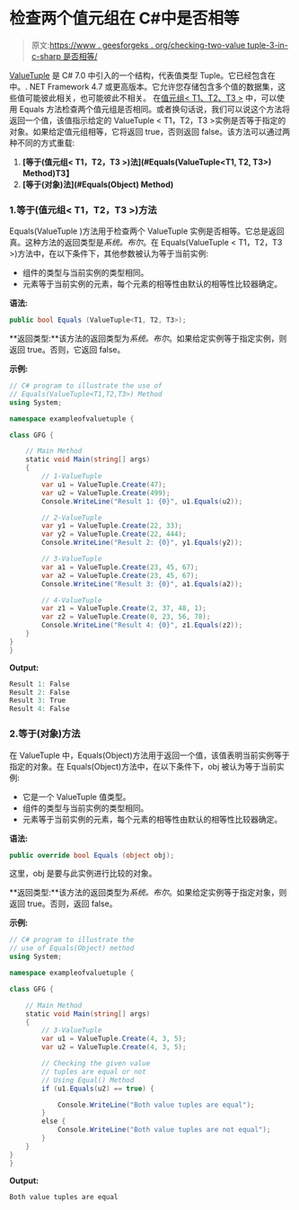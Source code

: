 # 检查两个值元组<t1>在 C#中是否相等</t1>

> 原文:[https://www . geesforgeks . org/checking-two-value tuple-3-in-c-sharp 是否相等/](https://www.geeksforgeeks.org/checking-if-two-valuetuple-3-are-equal-or-not-in-c-sharp/)

[ValueTuple](https://www.geeksforgeeks.org/valuetuple-in-c-sharp/) 是 C# 7.0 中引入的一个结构，代表值类型 Tuple。它已经包含在中。. NET Framework 4.7 或更高版本。它允许您存储包含多个值的数据集，这些值可能彼此相关，也可能彼此不相关。
在[值元组< T1、T2、T3 >](https://www.geeksforgeeks.org/c-sharp-valuetuple-3-struct/) 中，可以使用 Equals 方法检查两个值元组是否相同。或者换句话说，我们可以说这个方法将返回一个值，该值指示给定的 ValueTuple < T1，T2，T3 >实例是否等于指定的对象。如果给定值元组相等，它将返回 true，否则返回 false。该方法可以通过两种不同的方式重载:

1.  **[等于(值元组< T1，T2，T3 >)法](#Equals(ValueTuple<T1, T2, T3>) Method)T3】**
2.  **[等于(对象)法](#Equals(Object) Method)**

### 1.等于(值元组< T1，T2，T3 >)方法

Equals(ValueTuple <t1 t2="" t3="">)方法用于检查两个 ValueTuple <t1 t2="" t3="">实例是否相等。它总是返回真。这种方法的返回类型是*系统。布尔*。在 Equals(ValueTuple < T1，T2，T3 >)方法中，在以下条件下，其他参数被认为等于当前实例:</t1></t1>

*   组件的类型与当前实例的类型相同。
*   元素等于当前实例的元素，每个元素的相等性由默认的相等性比较器确定。

**语法:**

```cs
public bool Equals (ValueTuple<T1, T2, T3>);
```

**返回类型:**该方法的返回类型为*系统。布尔*。如果给定实例等于指定实例，则返回 true。否则，它返回 false。

**示例:**

```cs
// C# program to illustrate the use of
// Equals(ValueTuple<T1,T2,T3>) Method
using System;

namespace exampleofvaluetuple {

class GFG {

    // Main Method
    static void Main(string[] args)
    {
        // 1-ValueTuple
        var u1 = ValueTuple.Create(47);
        var u2 = ValueTuple.Create(499);
        Console.WriteLine("Result 1: {0}", u1.Equals(u2));

        // 2-ValueTuple
        var y1 = ValueTuple.Create(22, 33);
        var y2 = ValueTuple.Create(22, 444);
        Console.WriteLine("Result 2: {0}", y1.Equals(y2));

        // 3-ValueTuple
        var a1 = ValueTuple.Create(23, 45, 67);
        var a2 = ValueTuple.Create(23, 45, 67);
        Console.WriteLine("Result 3: {0}", a1.Equals(a2));

        // 4-ValueTuple
        var z1 = ValueTuple.Create(2, 37, 48, 1);
        var z2 = ValueTuple.Create(0, 23, 56, 78);
        Console.WriteLine("Result 4: {0}", z1.Equals(z2));
    }
}
}
```

**Output:**

```cs
Result 1: False
Result 2: False
Result 3: True
Result 4: False

```

### 2.等于(对象)方法

在 ValueTuple <t1 t2="" t3="">中，Equals(Object)方法用于返回一个值，该值表明当前实例等于指定的对象。在 Equals(Object)方法中，在以下条件下，obj 被认为等于当前实例:</t1>

*   它是一个 ValueTuple 值类型。
*   组件的类型与当前实例的类型相同。
*   元素等于当前实例的元素，每个元素的相等性由默认的相等性比较器确定。

**语法:**

```cs
public override bool Equals (object obj);
```

这里，obj 是要与此实例进行比较的对象。

**返回类型:**该方法的返回类型为*系统。布尔*。如果给定实例等于指定对象，则返回 true。否则，返回 false。

**示例:**

```cs
// C# program to illustrate the
// use of Equals(Object) method
using System;

namespace exampleofvaluetuple {

class GFG {

    // Main Method
    static void Main(string[] args)
    {
        // 3-ValueTuple
        var u1 = ValueTuple.Create(4, 3, 5);
        var u2 = ValueTuple.Create(4, 3, 5);

        // Checking the given value 
        // tuples are equal or not
        // Using Equal() Method
        if (u1.Equals(u2) == true) {

            Console.WriteLine("Both value tuples are equal");
        }
        else {
            Console.WriteLine("Both value tuples are not equal");
        }
    }
}
}
```

**Output:**

```cs
Both value tuples are equal

```